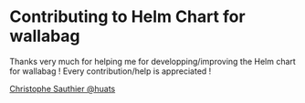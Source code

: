 # Contributing to Helm Chart for wallabag

Thanks very much for helping me for developping/improving the Helm chart for
wallabag ! Every contribution/help is appreciated !

[Christophe Sauthier @huats](https://github.com/huats)
